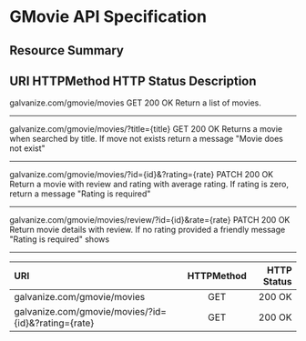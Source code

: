 
GMovie API Specification
========================

Resource Summary
----------------

URI                                                     HTTPMethod   HTTP Status    Description
--------------------------------------------------------------------------------------------------------------------------------------------------------------------------------------------------
galvanize.com/gmovie/movies	                              GET	        200 OK	    Return a list of movies.
***************************************************************************************************************************************************************************************************
galvanize.com/gmovie/movies/?title={title}	              GET 	        200 OK  	Returns a movie when searched by title. If move not exists return a message "Movie does not exist"
****************************************************************************************************************************************************************************************************
galvanize.com/gmovie/movies/?id={id}&?rating={rate}	      PATCH	        200 OK	    Return a movie with review and rating with average rating. If rating is zero, return a message "Rating is required"
****************************************************************************************************************************************************************************************************
galvanize.com/gmovie/movies/review/?id={id}&rate={rate}   PATCH         200 OK      Return movie details with review. If no rating provided a friendly message "Rating is required" shows
*****************************************************************************************************************************************************************************************************


| URI                           | HTTPMethod     | HTTP Status     |
| :---------------------------  | :----------: | -----------: |
|  galvanize.com/gmovie/movies | GET   | 200 OK    |
| galvanize.com/gmovie/movies/?id={id}&?rating={rate}   | GET | 200 OK| |






